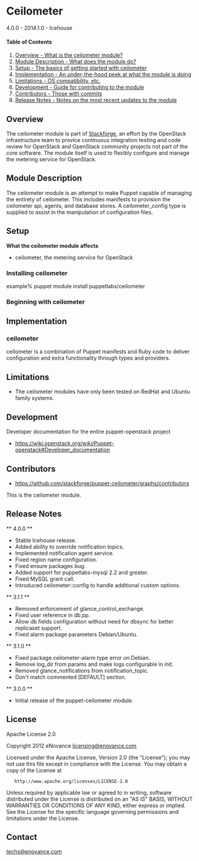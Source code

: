 Ceilometer
==========

4.0.0 - 2014.1.0 - Icehouse

#### Table of Contents

1. [Overview - What is the ceilometer module?](#overview)
2. [Module Description - What does the module do?](#module-description)
3. [Setup - The basics of getting started with ceilometer](#setup)
4. [Implementation - An under-the-hood peek at what the module is doing](#implementation)
5. [Limitations - OS compatibility, etc.](#limitations)
6. [Development - Guide for contributing to the module](#development)
7. [Contributors - Those with commits](#contributors)
8. [Release Notes - Notes on the most recent updates to the module](#release-notes)

Overview
--------

The ceilometer module is part of [Stackforge](https://github.com/stackforge), an effort by the
OpenStack infrastructure team to provice continuous integration testing and code review for
OpenStack and OpenStack community projects not part of the core software. The module itself
is used to flexibly configure and manage the metering service for OpenStack.

Module Description
------------------

The ceilometer module is an attempt to make Puppet capable of managing the entirety of ceilometer.
This includes manifests to provision the ceilometer api, agents, and database stores. A
ceilometer_config type is supplied to assist in the manipulation of configuration files.

Setup
-----

**What the ceilometer module affects**

* ceilometer, the metering service for OpenStack

### Installing ceilometer

  example% puppet module install puppetlabs/ceilometer

### Beginning with ceilometer

Implementation
--------------

### ceilometer

ceilometer is a combination of Puppet manifests and Ruby code to deliver configuration and
extra functionality through types and providers.

Limitations
-----------

* The ceilometer modules have only been tested on RedHat and Ubuntu family systems.

Development
-----------

Developer documentation for the entire puppet-openstack project

* https://wiki.openstack.org/wiki/Puppet-openstack#Developer_documentation

Contributors
------------

* https://github.com/stackforge/puppet-ceilometer/graphs/contributors

This is the ceilometer module.

Release Notes
-------------

** 4.0.0 **

* Stable Icehouse release.
* Added ability to override notification topics.
* Implemented notification agent service.
* Fixed region name configuration.
* Fixed ensure packages bug.
* Added support for puppetlabs-mysql 2.2 and greater.
* Fixed MySQL grant call.
* Introduced ceilometer::config to handle additional custom options.

** 3.1.1 **

* Removed enforcement of glance_control_exchange.
* Fixed user reference in db.pp.
* Allow db fields configuration without need for dbsync for better replicaset support.
* Fixed alarm package parameters Debian/Ubuntu.


** 3.1.0 **

* Fixed package ceilometer-alarm type error on Debian.
* Remove log_dir from params and make logs configurable in init.
* Removed glance_notifications from notification_topic.
* Don't match commented [DEFAULT] section.

** 3.0.0 **

* Initial release of the puppet-ceilometer module.


License
--------

Apache License 2.0

   Copyright 2012 eNovance <licensing@enovance.com>

   Licensed under the Apache License, Version 2.0 (the "License");
   you may not use this file except in compliance with the License.
   You may obtain a copy of the License at

       http://www.apache.org/licenses/LICENSE-2.0

   Unless required by applicable law or agreed to in writing, software
   distributed under the License is distributed on an "AS IS" BASIS,
   WITHOUT WARRANTIES OR CONDITIONS OF ANY KIND, either express or implied.
   See the License for the specific language governing permissions and
   limitations under the License.

Contact
-------

techs@enovance.com
